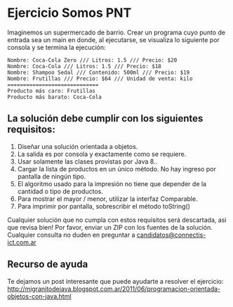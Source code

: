 # Ejercicio Somos PNT

Imaginemos un supermercado de barrio.
Crear un programa cuyo punto de entrada sea un main en donde, al ejecutarse,
se visualiza lo siguiente por consola y se termina la ejecución:

```shell
Nombre: Coca-Cola Zero /// Litros: 1.5 /// Precio: $20
Nombre: Coca-Cola /// Litros: 1.5 /// Precio: $18
Nombre: Shampoo Sedal /// Contenido: 500ml /// Precio: $19
Nombre: Frutillas /// Precio: $64 /// Unidad de venta: kilo
=============================
Producto más caro: Frutillas
Producto más barato: Coca-Cola
```

## La solución debe cumplir con los siguientes requisitos:

1. Diseñar una solución orientada a objetos.  
2. La salida es por consola y exactamente como se requiere.  
3. Usar solamente las clases provistas por Java 8..
4. Cargar la lista de productos en un único método. No hay ingreso por pantalla de ningún tipo. 
5. El algoritmo usado para la impresión no tiene que depender de la cantidad o tipo de productos. 
6. Para mostrar el mayor / menor, utilizar la interfaz Comparable. 
7. Para imprimir por pantalla, sobrescribir el método toString()

Cualquier solución que no cumpla con estos requisitos será descartada, asi que revisa bien!
Por favor, enviar un ZIP con los fuentes de la solución. Cualquier consulta no duden en preguntar a 
candidatos@connectis-ict.com.ar

## Recurso de ayuda

Te dejamos un post interesante que puede ayudarte a resolver el ejercicio:  
http://migranitodejava.blogspot.com.ar/2011/06/programacion-orientada-objetos-con-java.html